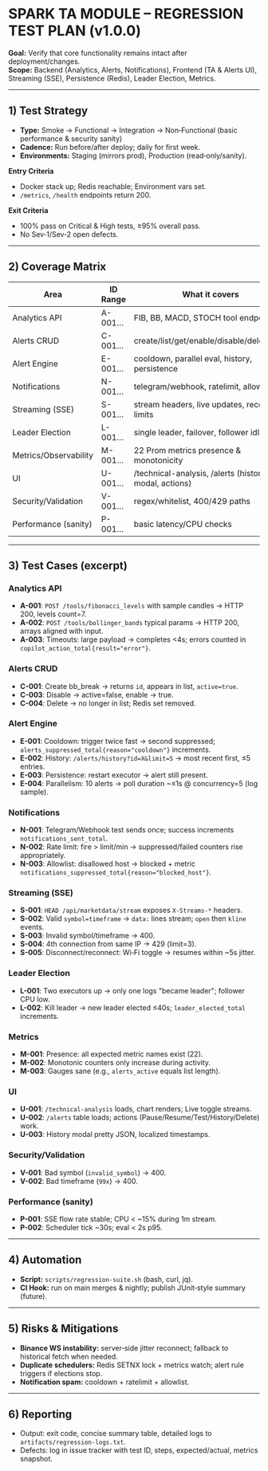 # SPARK TA MODULE – REGRESSION TEST PLAN (v1.0.0)

**Goal:** Verify that core functionality remains intact after deployment/changes.  
**Scope:** Backend (Analytics, Alerts, Notifications), Frontend (TA & Alerts UI), Streaming (SSE), Persistence (Redis), Leader Election, Metrics.

---

## 1) Test Strategy

- **Type:** Smoke → Functional → Integration → Non‑Functional (basic performance & security sanity)
- **Cadence:** Run before/after deploy; daily for first week.
- **Environments:** Staging (mirrors prod), Production (read‑only/sanity).

**Entry Criteria**
- Docker stack up; Redis reachable; Environment vars set.
- `/metrics`, `/health` endpoints return 200.

**Exit Criteria**
- 100% pass on Critical & High tests, ≥95% overall pass.
- No Sev‑1/Sev‑2 open defects.

---

## 2) Coverage Matrix

| Area | ID Range | What it covers |
|---|---|---|
| Analytics API | A-001… | FIB, BB, MACD, STOCH tool endpoints |
| Alerts CRUD | C-001… | create/list/get/enable/disable/delete/test |
| Alert Engine | E-001… | cooldown, parallel eval, history, persistence |
| Notifications | N-001… | telegram/webhook, ratelimit, allowlist |
| Streaming (SSE) | S-001… | stream headers, live updates, reconnect, limits |
| Leader Election | L-001… | single leader, failover, follower idle |
| Metrics/Observability | M-001… | 22 Prom metrics presence & monotonicity |
| UI | U-001… | /technical-analysis, /alerts (history modal, actions) |
| Security/Validation | V-001… | regex/whitelist, 400/429 paths |
| Performance (sanity) | P-001… | basic latency/CPU checks |

---

## 3) Test Cases (excerpt)

### Analytics API
- **A-001**: `POST /tools/fibonacci_levels` with sample candles → HTTP 200, levels count=7.
- **A-002**: `POST /tools/bollinger_bands` typical params → HTTP 200, arrays aligned with input.
- **A-003**: Timeouts: large payload → completes <4s; errors counted in `copilot_action_total{result="error"}`.

### Alerts CRUD
- **C-001**: Create bb_break → returns `id`, appears in list, `active=true`.
- **C-003**: Disable → active=false, enable → true.
- **C-004**: Delete → no longer in list; Redis set removed.

### Alert Engine
- **E-001**: Cooldown: trigger twice fast → second suppressed; `alerts_suppressed_total{reason="cooldown"}` increments.
- **E-002**: History: `/alerts/history?id=X&limit=5` → most recent first, ≤5 entries.
- **E-003**: Persistence: restart executor → alert still present.
- **E-004**: Parallelism: 10 alerts → poll duration ~≤1s @ concurrency=5 (log sample).

### Notifications
- **N-001**: Telegram/Webhook test sends once; success increments `notifications_sent_total`.
- **N-002**: Rate limit: fire > limit/min → suppressed/failed counters rise appropriately.
- **N-003**: Allowlist: disallowed host → blocked + metric `notifications_suppressed_total{reason="blocked_host"}`.

### Streaming (SSE)
- **S-001**: `HEAD /api/marketdata/stream` exposes `X-Streams-*` headers.
- **S-002**: Valid `symbol=timeframe` → `data:` lines stream; `open` then `kline` events.
- **S-003**: Invalid symbol/timeframe → 400.
- **S-004**: 4th connection from same IP → 429 (limit=3).
- **S-005**: Disconnect/reconnect: Wi‑Fi toggle → resumes within ~5s jitter.

### Leader Election
- **L-001**: Two executors up → only one logs "became leader"; follower CPU low.
- **L-002**: Kill leader → new leader elected ≤40s; `leader_elected_total` increments.

### Metrics
- **M-001**: Presence: all expected metric names exist (22).
- **M-002**: Monotonic counters only increase during activity.
- **M-003**: Gauges sane (e.g., `alerts_active` equals list length).

### UI
- **U-001**: `/technical-analysis` loads, chart renders; Live toggle streams.
- **U-002**: `/alerts` table loads; actions (Pause/Resume/Test/History/Delete) work.
- **U-003**: History modal pretty JSON, localized timestamps.

### Security/Validation
- **V-001**: Bad symbol (`invalid_symbol`) → 400.
- **V-002**: Bad timeframe (`99x`) → 400.

### Performance (sanity)
- **P-001**: SSE flow rate stable; CPU < ~15% during 1m stream.
- **P-002**: Scheduler tick ~30s; eval < 2s p95.

---

## 4) Automation

- **Script:** `scripts/regression-suite.sh` (bash, curl, jq).
- **CI Hook:** run on main merges & nightly; publish JUnit‑style summary (future).

---

## 5) Risks & Mitigations

- **Binance WS instability:** server‑side jitter reconnect; fallback to historical fetch when needed.
- **Duplicate schedulers:** Redis SETNX lock + metrics watch; alert rule triggers if elections stop.
- **Notification spam:** cooldown + ratelimit + allowlist.

---

## 6) Reporting

- Output: exit code, concise summary table, detailed logs to `artifacts/regression-logs.txt`.
- Defects: log in issue tracker with test ID, steps, expected/actual, metrics snapshot.

